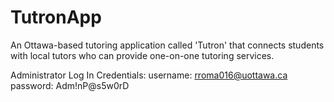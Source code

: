 # TutronApp
An Ottawa-based tutoring application called 'Tutron' that connects students with local tutors who can provide one-on-one tutoring services.

Administrator Log In Credentials:
username: rroma016@uottawa.ca
password: Adm!nP@s5w0rD
